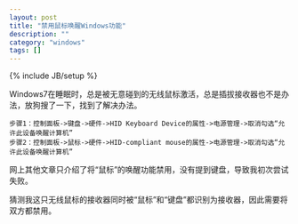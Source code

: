 ```yaml
---
layout: post
title: "禁用鼠标唤醒Windows功能"
description: ""
category: "windows"
tags: []
---
```

{% include JB/setup %}

Windows7在睡眠时，总是被无意碰到的无线鼠标激活，总是插拔接收器也不是办法，放狗搜了一下，找到了解决办法。

    步骤1：控制面板->键盘->硬件->HID Keyboard Device的属性->电源管理->取消勾选“允许此设备唤醒计算机”
    步骤2：控制面板->鼠标->硬件->HID-compliant mouse的属性->电源管理->取消勾选“允许此设备唤醒计算机”

网上其他文章只介绍了将“鼠标”的唤醒功能禁用，没有提到键盘，导致我初次尝试失败。

猜测我这只无线鼠标的接收器同时被“鼠标”和“键盘”都识别为接收器，因此需要将双方都禁用。
